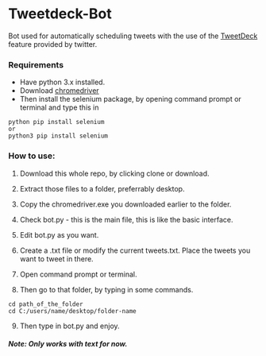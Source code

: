 # Tweetdeck-Bot

Bot used for automatically scheduling tweets with the use of the [TweetDeck](https://tweetdeck.twitter.com) feature provided by twitter.

### Requirements
* Have python 3.x installed.
* Download [chromedriver](https://sites.google.com/a/chromium.org/chromedriver/downloads)
* Then install the selenium package, by opening command prompt or terminal and type this in
```
python pip install selenium
or
python3 pip install selenium
```

### How to use:


1. Download this whole repo, by clicking clone or download. 

2. Extract those files to a folder, preferrably desktop.

3. Copy the chromedriver.exe you downloaded earlier to the folder.

4. Check bot.py - this is the main file, this is like the basic interface.

5. Edit bot.py as you want.

6. Create a .txt file or modify the current tweets.txt. Place the tweets you want to tweet in there.

7. Open command prompt or terminal.

8. Then go to that folder, by typing in some commands.
```
cd path_of_the_folder
cd C:/users/name/desktop/folder-name
```

9. Then type in bot.py and enjoy.

##### Note: Only works with text for now.


